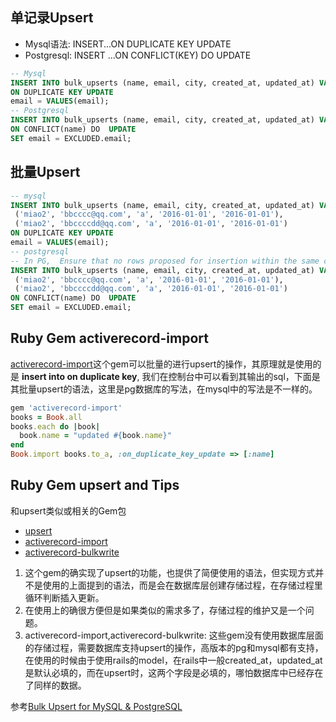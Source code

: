 ## 单记录Upsert
+ Mysql语法: INSERT...ON DUPLICATE KEY UPDATE
+ Postgresql: INSERT ...ON CONFLICT(KEY) DO UPDATE
```sql
-- Mysql
INSERT INTO bulk_upserts (name, email, city, created_at, updated_at) VALUES ('miao', 'aa@qq.com', 'a', '2016-01-01', '2016-01-01')
ON DUPLICATE KEY UPDATE
email = VALUES(email);
-- Postgresql
INSERT INTO bulk_upserts (name, email, city, created_at, updated_at) VALUES ('miao', 'aa@qq.com', 'a', '2016-01-01', '2016-01-01')
ON CONFLICT(name) DO  UPDATE
SET email = EXCLUDED.email;
```

## 批量Upsert
```sql
-- mysql
INSERT INTO bulk_upserts (name, email, city, created_at, updated_at) VALUES ( 'miao1', 'bbcccc@qq.com', 'a', '2016-01-01', '2016-01-01'),
 ('miao2', 'bbcccc@qq.com', 'a', '2016-01-01', '2016-01-01'),
 ('miao2', 'bbccccdd@qq.com', 'a', '2016-01-01', '2016-01-01')
ON DUPLICATE KEY UPDATE
email = VALUES(email);
-- postgresql
-- In PG,  Ensure that no rows proposed for insertion within the same command have duplicate constrained values.
INSERT INTO bulk_upserts (name, email, city, created_at, updated_at) VALUES ( 'miao1', 'bbcccc@qq.com', 'a', '2016-01-01', '2016-01-01'),
 ('miao2', 'bbcccc@qq.com', 'a', '2016-01-01', '2016-01-01'),
 ('miao2', 'bbccccdd@qq.com', 'a', '2016-01-01', '2016-01-01')
ON CONFLICT(name) DO  UPDATE
SET email = EXCLUDED.email;
```

## Ruby Gem activerecord-import
[activerecord-import](https://github.com/zdennis/activerecord-import)这个gem可以批量的进行upsert的操作，其原理就是使用的是 **insert into on duplicate key**,
我们在控制台中可以看到其输出的sql，下面是其批量upsert的语法，这里是pg数据库的写法，在mysql中的写法是不一样的。
```ruby
gem 'activerecord-import'
books = Book.all
books.each do |book|
  book.name = "updated #{book.name}"
end
Book.import books.to_a, :on_duplicate_key_update => [:name]
```

## Ruby Gem upsert and Tips
和upsert类似或相关的Gem包

+ [upsert](https://github.com/seamusabshere/upsert)
+ [activerecord-import](https://github.com/zdennis/activerecord-import)
+ [activerecord-bulkwrite](https://github.com/coin8086/activerecord-bulkwrite)

1. 这个gem的确实现了upsert的功能，也提供了简便使用的语法，但实现方式并不是使用的上面提到的语法，而是会在数据库层创建存储过程，在存储过程里循环判断插入更新。
2. 在使用上的确很方便但是如果类似的需求多了，存储过程的维护又是一个问题。
3. activerecord-import,activerecord-bulkwrite:
这些gem没有使用数据库层面的存储过程，需要数据库支持upsert的操作，高版本的pg和mysql都有支持，在使用的时候由于使用rails的model，在rails中一般created_at，updated_at是默认必填的，而在upsert时，这两个字段是必填的，哪怕数据库中已经存在了同样的数据。


参考[Bulk Upsert for MySQL & PostgreSQL](https://ruby-china.org/topics/32424)